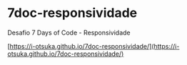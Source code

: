 # 7doc-responsividade
 Desafio 7 Days of Code - Responsividade

 [https://i-otsuka.github.io/7doc-responsividade/](https://i-otsuka.github.io/7doc-responsividade/)
